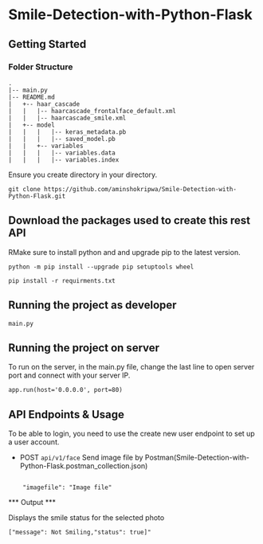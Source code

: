 # Smile-Detection-with-Python-Flask

## Getting Started

### Folder Structure
```
.
|-- main.py
|-- README.md
|   +-- haar_cascade
|   |   |-- haarcascade_frontalface_default.xml
|   |   |-- haarcascade_smile.xml
|   +-- model
|   |   |   |-- keras_metadata.pb
|   |   |   |-- saved_model.pb
|   |   +-- variables
|   |   |   |-- variables.data
|   |   |   |-- variables.index
```
Ensure you create directory in your directory.

`git clone https://github.com/aminshokripwa/Smile-Detection-with-Python-Flask.git`

## Download the packages used to create this rest API
RMake sure to install python and and upgrade pip to the latest version.

```
python -m pip install --upgrade pip setuptools wheel
```

```
pip install -r requirments.txt
```

## Running the project as developer

`main.py`

## Running the project on server

To run on the server, in the main.py file, change the last line to open server port and connect with your server IP.

`app.run(host='0.0.0.0', port=80)`

## API Endpoints & Usage

To be able to login, you need to use the create new user endpoint to set up a user account.

* POST    `api/v1/face` Send image file by Postman(Smile-Detection-with-Python-Flask.postman_collection.json)

```

    "imagefile": "Image file"

```

*** Output ***

Displays the smile status for the selected photo

```
["message": Not Smiling,"status": true]"

```